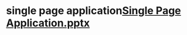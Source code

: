 # single page application[Single Page Application.pptx](https://github.com/167536AthiraSajev/Demo/files/6088687/Single.Page.Application.pptx)
